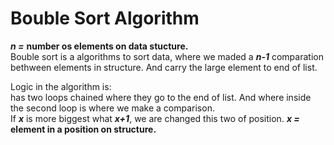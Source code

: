 # Bouble Sort Algorithm
***n =*** **number os elements on data stucture.**<br> 
Bouble sort is a algorithms to sort data, where we maded a ***n-1*** comparation bethween elements in structure.
And carry the large element to end of list.

Logic in the algorithm is:<br> 
has two loops chained where they go to the end of list. And where inside the second loop is where we make a comparison.<br>
If ***x*** is more biggest what ***x+1***, we are changed this two of position.
***x =*** **element in a position on structure.**<br>
